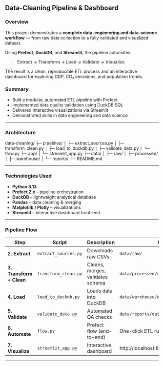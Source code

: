 ## **Data-Cleaning Pipeline & Dashboard**

### **Overview**
This project demonstrates a **complete data-engineering and data-science workflow** — from raw data collection to a fully validated and visualized dataset.

Using **Prefect**, **DuckDB**, and **Streamlit**, the pipeline automates:
> **Extract → Transform → Load → Validate → Visualize**

The result is a clean, reproducible ETL process and an interactive dashboard for exploring GDP, CO₂ emissions, and population trends.

### **Summary**
* Built a modular, automated ETL pipeline with Prefect
* Implemented data quality validation using DuckDB SQL
* Delivered interactive visualizations via Streamlit
* Demonstrated skills in data engineering and data science

---

### **Architecture**

data-cleaning/
├─ pipelines/
│ ├─ extract_sources.py
│ ├─ transform_clean.py
│ ├─ load_to_duckdb.py
│ ├─ validate_data.py
│ └─ flow.py
├─ app/
│ └─ streamlit_app.py
├─ data/
│ ├─ raw/
│ ├─ processed/
│ ├─ warehouse/
│ └─ reports/
└─ README.md


---

### **Technologies Used**
- **Python 3.13**
- **Prefect 2.x** – pipeline orchestration  
- **DuckDB** – lightweight analytical database  
- **Pandas** – data cleaning & merging  
- **Matplotlib / Plotly** – visualizations  
- **Streamlit** – interactive dashboard front-end  

---

### **Pipeline Flow**

| Step | Script | Description | Output |
|------|---------|-------------|---------|
| **2. Extract** | `extract_sources.py` | Downloads raw CSVs | `data/raw/` |
| **3. Transform + Clean** | `transform_clean.py` | Cleans, merges, validates schema | `data/processed/clean_data.csv` |
| **4. Load** | `load_to_duckdb.py` | Loads data into DuckDB | `data/warehouse/data-cleaning.duckdb` |
| **5. Validate** | `validate_data.py` | Automated QA checks | `data/reports/data_quality_summary.txt` |
| **6. Automate** | `flow.py` | Prefect flow (end-to-end) | One-click ETL run |
| **7. Visualize** | `streamlit_app.py` | Interactive dashboard | http://localhost:8501 |

---

